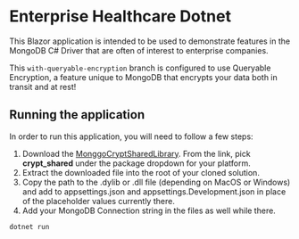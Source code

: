 # Enterprise Healthcare Dotnet

This Blazor application is intended to be used to demonstrate features in the MongoDB C# Driver that are often of interest to enterprise companies.

This `with-queryable-encryption` branch is configured to use Queryable Encryption, a feature unique to MongoDB that encrypts your data both in transit and at rest!

## Running the application

In order to run this application, you will need to follow a few steps:

1. Download the [MonggoCryptSharedLibrary](https://www.mongodb.com/try/download/enterprise). From the link, pick **crypt_shared** under the package dropdown for your platform.
2. Extract the downloaded file into the root of your cloned solution.
3. Copy the path to the .dylib or .dll file (depending on MacOS or Windows) and add to appsettings.json and appsettings.Development.json in place of the placeholder values currently there.
4. Add your MongoDB Connection string in the files as well while there.

```bash
dotnet run
```